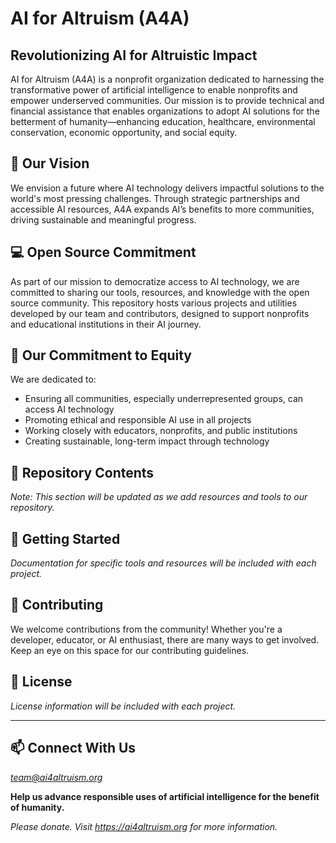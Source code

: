 # AI for Altruism (A4A)

## Revolutionizing AI for Altruistic Impact

AI for Altruism (A4A) is a nonprofit organization dedicated to harnessing the transformative power of artificial intelligence to enable nonprofits and empower underserved communities. Our mission is to provide technical and financial assistance that enables organizations to adopt AI solutions for the betterment of humanity—enhancing education, healthcare, environmental conservation, economic opportunity, and social equity.

## 🌟 Our Vision

We envision a future where AI technology delivers impactful solutions to the world's most pressing challenges.  Through strategic partnerships and accessible AI resources, A4A expands AI’s benefits to more communities, driving sustainable and meaningful progress.

## 💻 Open Source Commitment

As part of our mission to democratize access to AI technology, we are committed to sharing our tools, resources, and knowledge with the open source community. This repository hosts various projects and utilities developed by our team and contributors, designed to support nonprofits and educational institutions in their AI journey.

## 🌱 Our Commitment to Equity

We are dedicated to:
- Ensuring all communities, especially underrepresented groups, can access AI technology
- Promoting ethical and responsible AI use in all projects
- Working closely with educators, nonprofits, and public institutions
- Creating sustainable, long-term impact through technology

## 🤖 Repository Contents

*Note: This section will be updated as we add resources and tools to our repository.*

## 📖 Getting Started

*Documentation for specific tools and resources will be included with each project.*

## 🤝 Contributing

We welcome contributions from the community! Whether you're a developer, educator, or AI enthusiast, there are many ways to get involved. Keep an eye on this space for our contributing guidelines.

## 📜 License

*License information will be included with each project.*

---

## 📫 Connect With Us

*team@ai4altruism.org*

**Help us advance responsible uses of artificial intelligence for the benefit of humanity.**

*Please donate.  Visit https://ai4altruism.org for more information.*
